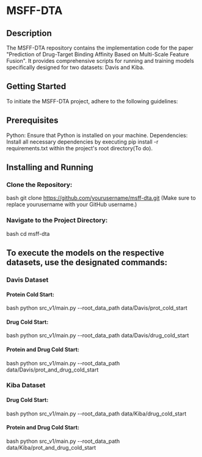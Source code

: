 # MSFF-DTA

## Description
The MSFF-DTA repository contains the implementation code for the paper "Prediction of Drug-Target Binding Affinity Based on Multi-Scale Feature Fusion". It provides comprehensive scripts for running and training models specifically designed for two datasets: Davis and Kiba.

## Getting Started
To initiate the MSFF-DTA project, adhere to the following guidelines:

## Prerequisites
Python: Ensure that Python is installed on your machine.
Dependencies: Install all necessary dependencies by executing pip install -r requirements.txt within the project's root directory(To do).

## Installing and Running
### Clone the Repository:
bash
git clone https://github.com/yourusername/msff-dta.git
(Make sure to replace yourusername with your GitHub username.)

### Navigate to the Project Directory:
bash
cd msff-dta

## To execute the models on the respective datasets, use the designated commands:
### Davis Dataset
#### Protein Cold Start:
bash
python src_v1/main.py --root_data_path data/Davis/prot_cold_start
#### Drug Cold Start:
bash
python src_v1/main.py --root_data_path data/Davis/drug_cold_start
#### Protein and Drug Cold Start:
bash
python src_v1/main.py --root_data_path data/Davis/prot_and_drug_cold_start

### Kiba Dataset
#### Drug Cold Start:
bash
python src_v1/main.py --root_data_path data/Kiba/drug_cold_start
#### Protein and Drug Cold Start:
bash
python src_v1/main.py --root_data_path data/Kiba/prot_and_drug_cold_start


